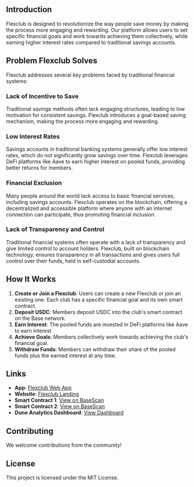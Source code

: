 ## Introduction

Flexclub is designed to revolutionize the way people save money by making the process more engaging and rewarding. Our platform allows users to set specific financial goals and work towards achieving them collectively, while earning higher interest rates compared to traditional savings accounts.

## Problem Flexclub Solves

Flexclub addresses several key problems faced by traditional financial systems:

### Lack of Incentive to Save

Traditional savings methods often lack engaging structures, leading to low motivation for consistent savings. Flexclub introduces a goal-based saving mechanism, making the process more engaging and rewarding.

### Low Interest Rates

Savings accounts in traditional banking systems generally offer low interest rates, which do not significantly grow savings over time. Flexclub leverages DeFi platforms like Aave to earn higher interest on pooled funds, providing better returns for members.

### Financial Exclusion

Many people around the world lack access to basic financial services, including savings accounts. Flexclub operates on the blockchain, offering a decentralized and accessible platform where anyone with an internet connection can participate, thus promoting financial inclusion.

### Lack of Transparency and Control

Traditional financial systems often operate with a lack of transparency and give limited control to account holders. Flexclub, built on blockchain technology, ensures transparency in all transactions and gives users full control over their funds, held in self-custodial accounts.

## How It Works

1. **Create or Join a Flexclub**: Users can create a new Flexclub or join an existing one. Each club has a specific financial goal and its own smart contract.
2. **Deposit USDC**: Members deposit USDC into the club's smart contract on the Base network.
3. **Earn Interest**: The pooled funds are invested in DeFi platforms like Aave to earn interest.
4. **Achieve Goals**: Members collectively work towards achieving the club's financial goal.
5. **Withdraw Funds**: Members can withdraw their share of the pooled funds plus the earned interest at any time.

## Links

- **App**: [Flexclub Web App](https://app.flexclub.xyz/)
- **Website**: [Flexclub Landing](https://flexclub.xyz/)
- **Smart Contract 1**: [View on BaseScan](https://basescan.org/address/0x63be961f1a2985a4596a39db6dccfebee0feae88)
- **Smart Contract 2**: [View on BaseScan](https://basescan.org/address/0xcE51BE974FBE7e642072cAdb87F3F63b80cD7c8E)
- **Dune Analytics Dashboard**: [View Dashboard](https://dune.com/ashrafstakala/flexclub)

## Contributing

We welcome contributions from the community!

## License

This project is licensed under the MIT License.

